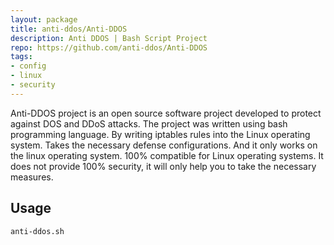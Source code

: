 ```yaml
---
layout: package
title: anti-ddos/Anti-DDOS
description: Anti DDOS | Bash Script Project 
repo: https://github.com/anti-ddos/Anti-DDOS
tags:
- config
- linux
- security
---
```

 
Anti-DDOS project is an open source software project developed to protect against DOS and DDoS attacks. The project was written using bash programming language. By writing iptables rules into the Linux operating system. Takes the necessary defense configurations. And it only works on the linux operating system. 100% compatible for Linux operating systems. It does not provide 100% security, it will only help you to take the necessary measures.

## Usage
 
	anti-ddos.sh
